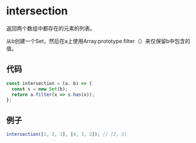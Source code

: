 # intersection

返回两个数组中都存在的元素的列表。

从b创建一个Set，然后在a上使用Array.prototype.filter（）来仅保留b中包含的值。

## 代码

```js
const intersection = (a, b) => {
  const s = new Set(b);
  return a.filter(x => s.has(x));
};
```

## 例子

```js
intersection([1, 2, 3], [4, 3, 2]); // [2, 3]
```
